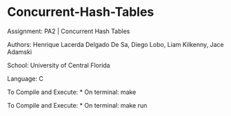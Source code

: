 # Concurrent-Hash-Tables

Assignment:
PA2 | Concurrent Hash Tables

Authors:
Henrique Lacerda Delgado De Sa, Diego Lobo, Liam Kilkenny, Jace Adamski

School:
University of Central Florida

Language:
C

To Compile and Execute: \* On terminal:
make

To Compile and Execute: \* On terminal:
make run
